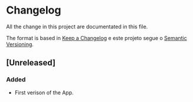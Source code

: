 # Changelog
All the change in this project are documentated in this file.

The format is based in [Keep a Changelog](http://keepachangelog.com/en/1.0.0/) e este projeto segue o [Semantic Versioning](http://semver.org/spec/v2.0.0.html).

## [Unreleased] 
### Added
- First verison of the App.